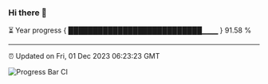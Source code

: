 ### Hi there 👋

⏳ Year progress { ███████████████████████████▁▁▁ } 91.58 %

---

⏰ Updated on Fri, 01 Dec 2023 06:23:23 GMT

![Progress Bar CI](https://github.com/ZhaoGui/ZhaoGui/workflows/Progress%20Bar%20CI/badge.svg)
